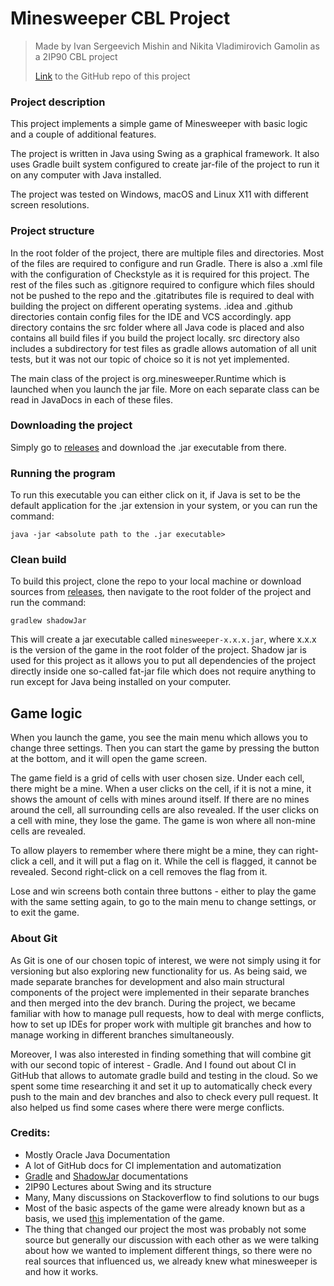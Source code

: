 # Minesweeper CBL Project
> Made by Ivan Sergeevich Mishin and Nikita Vladimirovich Gamolin as a 2IP90 CBL project
>
> [Link](https://github.com/Modgen1/CBL-project-minesweeper) to the GitHub repo of this project

### Project description
This project implements a simple game of Minesweeper with basic logic and a couple of additional features.

The project is written in Java using Swing as a graphical framework. It also uses Gradle built system configured to create jar-file of the project to run it on any computer with Java installed.

The project was tested on Windows, macOS and Linux X11 with different screen resolutions.

### Project structure
In the root folder of the project, there are multiple files and directories. Most of the files are required to configure and run Gradle. There is also a .xml file with the configuration of Checkstyle as it is required for this project. The rest of the files such as .gitignore required to configure which files should not be pushed to the repo and the .gitatributes file is required to deal with building the project on different operating systems. .idea and .github directories contain config files for the IDE and VCS accordingly. app directory contains the src folder where all Java code is placed and also contains all build files if you build the project locally. src directory also includes a subdirectory for test files as gradle allows automation of all unit tests, but it was not our topic of choice so it is not yet implemented.

The main class of the project is org.minesweeper.Runtime which is launched when you launch the jar file. More on each separate class can be read in JavaDocs in each of these files.

### Downloading the project
Simply go to [releases](https://github.com/Modgen1/CBL-project-minesweeper/releases) and download the .jar executable from there.

### Running the program
To run this executable you can either click on it, if Java is set to be the default application for the .jar extension in your system, or you can run the command:

`java -jar <absolute path to the .jar executable>`

### Clean build
To build this project, clone the repo to your local machine or download sources from [releases](https://github.com/Modgen1/CBL-project-minesweeper/releases), then navigate to the root folder of the project and run the command:

`gradlew shadowJar`

This will create a jar executable called `minesweeper-x.x.x.jar`, where x.x.x is the version of the game in the root folder of the project.
Shadow jar is used for this project as it allows you to put all dependencies of the project directly inside one so-called fat-jar file which does not require anything to run except for Java being installed on your computer.


## Game logic
When you launch the game, you see the main menu which allows you to change three settings. Then you can start the game by pressing the button at the bottom, and it will open the game screen.

The game field is a grid of cells with user chosen size. Under each cell, there might be a mine. When a user clicks on the cell, if it is not a mine, it shows the amount of cells with mines around itself. If there are no mines around the cell, all surrounding cells are also revealed. If the user clicks on a cell with mine, they lose the game. The game is won where all non-mine cells are revealed.

To allow players to remember where there might be a mine, they can right-click a cell, and it will put a flag on it. While the cell is flagged, it cannot be revealed. Second right-click on a cell removes the flag from it.

Lose and win screens both contain three buttons - either to play the game with the same setting again, to go to the main menu to change settings, or to exit the game.

### About Git
As Git is one of our chosen topic of interest, we were not simply using it for versioning but also exploring new functionality for us. As being said, we made separate branches for development and also main structural components of the project were implemented in their separate branches and then merged into the dev branch. During the project, we became familiar with how to manage pull requests, how to deal with merge conflicts, how to set up IDEs for proper work with multiple git branches and how to manage working in different branches simultaneously. 

Moreover, I was also interested in finding something that will combine git with our second topic of interest - Gradle. And I found out about CI in GitHub that allows to automate gradle build and testing in the cloud. So we spent some time researching it and set it up to automatically check every push to the main and dev branches and also to check every pull request. It also helped us find some cases where there were merge conflicts.

### Credits:
- Mostly Oracle Java Documentation
- A lot of GitHub docs for CI implementation and automatization
- [Gradle](https://docs.gradle.org/current/userguide/userguide.html) and [ShadowJar](https://gradleup.com/shadow/introduction/) documentations
- 2IP90 Lectures about Swing and its structure
- Many, Many discussions on Stackoverflow to find solutions to our bugs
- Most of the basic aspects of the game were already known but as a basis, we used [this](https://minesweeperonline.com/) implementation of the game.
- The thing that changed our project the most was probably not some source but generally our discussion with each other as we were talking about how we wanted to implement different things, so there were no real sources that influenced us, we already knew what minesweeper is and how it works.
